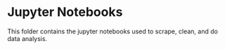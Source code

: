 # Jupyter Notebooks 
This folder contains the jupyter notebooks used to scrape, clean, and do data analysis. 
